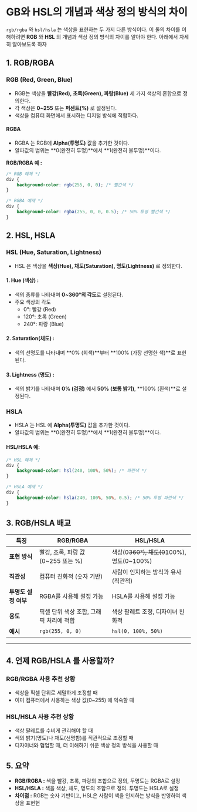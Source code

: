 GB와 HSL의 개념과 색상 정의 방식의 차이
===
`rgb/rgba` 와 `hsl/hsla` 는 색상을 표현하는 두 가지 다른 방식이다. 이 둘의 차이를 이해하려면 **RGB** 와 **HSL**
의 개념과 색상 정의 방식의 차이를 알아야 한다. 아래에서 자세히 알아보도록 하자

## 1. RGB/RGBA

### RGB (Red, Green, Blue)
- RGB는 색상을 **빨강(Red), 초록(Green), 파랑(Blue)** 세 가지 색상의 혼합으로 정의한다.
- 각 색상은 **0~255** 또는 **퍼센트(%)** 로 설정된다.
- 색상을 컴퓨터 화면에서 표시하는 디지털 방식에 적합하다.

#### RGBA
- RGBA 는 RGB에 **Alpha(투명도)** 값을 추가한 것이다.
- 알파값의 범위는 **0(완전히 투명)**에서 **1(완전히 불투명)**이다.

**RGB/RGBA 예 :**

```css
/* RGB 예제 */
div {
    background-color: rgb(255, 0, 0); /* 빨간색 */
}

/* RGBA 예제 */
div {
    background-color: rgba(255, 0, 0, 0.5); /* 50% 투명 빨간색 */
}
```

## 2. HSL, HSLA

### HSL (Hue, Saturation, Lightness)
- HSL 은 색상을 **색상(Hue), 채도(Saturation), 명도(Lightness)** 로 정의한다.

#### 1. Hue (색상) :
- 색의 종류를 나타내며 **0~360°의 각도**로 설정된다.
- 주요 색상의 각도
    - 0°: 빨강 (Red)
    - 120°: 초록 (Green)
    - 240°: 파랑 (Blue)

#### 2. Saturation(채도) :
- 색의 선명도를 나타내며  **0% (회색)**부터 **100% (가장 선명한 색)**로 표현된다.

#### 3. Lightness (명도) :
- 색의 밝기를 나타내며 **0% (검정)** 에서 **50% (보통 밝기)**, **100% (흰색)**로 설정된다.

### HSLA
- HSLA 는 HSL 에 **Alpha(투명도)** 값을 추가한 것이다.
- 알파값의 범위는 **0(완전히 투명)**에서 **1(완전히 불투명)**이다.

#### HSL/HSLA 예:

```css
/* HSL 예제 */
div {
    background-color: hsl(240, 100%, 50%); /* 파란색 */
}

/* HSLA 예제 */
div {
    background-color: hsla(240, 100%, 50%, 0.5); /* 50% 투명 파란색 */
}
```

## 3. RGB/HSLA 배교
| **특징** | **RGB/RGBA** | **HSL/HSLA** |
| --- | --- | --- |
| **표현 방식** | 빨강, 초록, 파랑 값(0~255 또는 %) | 색상(0~~360°), 채도(0~~100%), 명도(0~100%) |
| **직관성** | 컴퓨터 친화적 (숫자 기반) | 사람이 인지하는 방식과 유사 (직관적) |
| **투명도 설정 여부** | RGBA를 사용해 설정 가능 | HSLA를 사용해 설정 가능 |
| **용도** | 픽셀 단위 색상 조합, 그래픽 처리에 적합 | 색상 팔레트 조정, 디자이너 친화적 |
| **예시** | `rgb(255, 0, 0)` | `hsl(0, 100%, 50%)` |
---

## 4. 언제 RGB/HSLA 를 사용할까?

### RGB/RGBA 사용 추천 상황
- 색상을 픽셀 단위로 세밀하게 조정할 때
- 이미 컴퓨터에서 사용하는 색상 값(0~255) 에 익숙할 때

### HSL/HSLA 사용 추천 상황
- 색상 팔레트를 수비게 관리해야 할 때
- 색의 밝기(명도)나 채도(선명함)를 직관적으로 조정할 때
- 디자이너와 협업할 때, 더 이해하기 쉬운 색상 정의 방식을 사용할 때

## 5. 요약
- **RGB/RGBA :** 색을 빨강, 초록, 파랑의 조합으로 정의, 두명도는 RGBA로 설정
- **HSL/HSLA :** 색을 색상, 채도, 명도의 조합으로 정의. 투명도는 HSLA로 설정
- **차이점 :** RGB는 숫자 기반이고, HSL은 사람이 색을 인지하는 방식을 반영하여 색상을 표현현